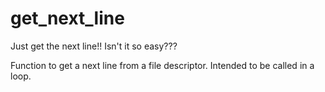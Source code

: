# get_next_line
Just get the next line!! Isn't it so easy???

Function to get a next line from a file descriptor. Intended to be called in a loop.
